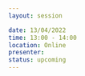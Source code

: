 ```yaml
---
layout: session

date: 13/04/2022
time: 13:00 - 14:00
location: Online
presenter:
status: upcoming
---
```

